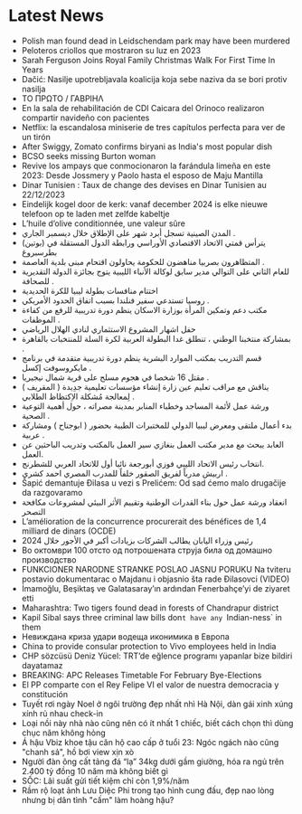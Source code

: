 # Latest News
-  Polish man found dead in Leidschendam park may have been murdered
-  Peloteros criollos que mostraron su luz en 2023
-  Sarah Ferguson Joins Royal Family Christmas Walk For First Time In Years
-  Dačić: Nasilje upotrebljavala koalicija koja sebe naziva da se bori protiv nasilja
-  ΤΟ ΠΡΩΤΟ / ΓΑΒΡΙΗΛ
-  En la sala de rehabilitación de CDI Caicara del Orinoco realizaron compartir navideño con pacientes
-  Netflix: la escandalosa miniserie de tres capítulos perfecta para ver de un tirón
-  After Swiggy, Zomato confirms biryani as India's most popular dish
-  BCSO seeks missing Burton woman
-  Revive los ampays que conmocionaron la farándula limeña en este 2023: Desde Jossmery y Paolo hasta el esposo de Maju Mantilla
-  Dinar Tunisien : Taux de change des devises en Dinar Tunisien au 22/12/2023
-  Eindelijk kogel door de kerk: vanaf december 2024 is elke nieuwe telefoon op te laden met zelfde kabeltje
-  L’huile d’olive conditionnée, une valeur sûre
-  المدن الصينية تسجل أبرد شهر على الإطلاق خلال ديسمبر الجاري .
-  (بوتين) يترأس قمتي الاتحاد الاقتصادي الأوراسي ورابطة الدول المستقلة في بطرسبروغ
-  المتظاهرون بصربيا مناهضون للحكومة يحاولون اقتحام مبنى بلدية العاصمة .
-  للعام الثاني على التوالي مدير سابق لوكالة الأنباء الليبية يتوج بجائزة الدولة التقديرية للصحافة .
-  اختتام منافسات بطولة ليبيا للكرة الحديدية
-  روسيا تستدعي سفير فنلندا بسبب اتفاق الحدود الأمريكي .
-  مكتب دعم وتمكين المرأة بوزارة الاسكان ينظم دورة تدريبية للرفع من كفاءة الموظفات .
-  حفل اشهار المشروع الاستثماري لنادي الهلال الرياضي
-  بمشاركة منتخبنا الوطني ، تنطلق غدا البطولة العربية لكرة السلة للمنتخبات بالقاهرة .
-  قسم التدريب بمكتب الموارد البشرية ينظم دورة تدريبية متقدمة في برنامج مايكروسوفت إكسل .
-  مقتل 16 شخصا في هجوم مسلح على قرية شمال نيجيريا .
-  ( المقريف ) يناقش مع مراقب تعليم عين زارة إنشاء مؤسسات تعليمية جدِيدة لِمعالجة مُشكلة الاِكتظاظ الطلابي .
-  ورشة عمل لأئمة المساجد وخطباء المنابر بمدينة مصراته ، حول أهمية التوعية الصحية .
-  بدء أعمال ملتقى ومعرض ليبيا الدولي للمختبرات الطبية بحضور ( ابوجناح ) ومشاركة عربية .
-  العابد يبحث مع مدير مكتب العمل بنغازي سير العمل بالمكتب وتدريب الباحثين عن العمل.
-  انتخاب رئيس الاتحاد الليبي فوزي أبورجعة نائبا أول للاتحاد العربي للشطرنج.
-  اربيش مدرباً لفريق الصقور خلفاً للمدرب المصري احمد كشري .
-  Šapić demantuje Đilasa u vezi s Prelićem: Od sad ćemo malo drugačije da razgovaramo
-  انعقاد ورشة عمل حول بناء القدرات الوطنية وتقييم الأثر البيئي لمشروعات مكافحة التصحر
-  L’amélioration de la concurrence procurerait des bénéfices de 1,4 milliard de dinars (OCDE)
-  رئيس وزراء اليابان يطالب الشركات بزيادات أكبر في الأجور خلال 2024
-  Во октомври 100 отсто од потрошената струја била од домашно производство
-  FUNKCIONER NARODNE STRANKE POSLAO JASNU PORUKU Na tviteru postavio dokumentarac o Majdanu i objasnio šta rade Đilasovci (VIDEO)
-  İmamoğlu, Beşiktaş ve Galatasaray’ın ardından Fenerbahçe’yi de ziyaret etti
-  Maharashtra: Two tigers found dead in forests of Chandrapur district
-  Kapil Sibal says three criminal law bills don`t have any `Indian-ness` in them
-  Невиждана криза удари водеща иконимика в Европа
-  China to provide consular protection to Vivo employees held in India
-  CHP sözcüsü Deniz Yücel: TRT’de eğlence programı yapanlar bize bildiri dayatamaz
-  BREAKING: APC Releases Timetable For February Bye-Elections
-  El PP comparte con el Rey Felipe VI el valor de nuestra democracia y constitución
-  Tuyết rơi ngày Noel ở ngôi trường đẹp nhất nhì Hà Nội, dàn gái xinh xúng xính rủ nhau check-in
-  Loại nồi này nhà nào cũng nên có ít nhất 1 chiếc, biết cách chọn thì dùng chục năm không hỏng
-  Á hậu Vbiz khoe tậu căn hộ cao cấp ở tuổi 23: Ngóc ngách nào cũng "chanh sả", hồ bơi view xịn xò
-  Người đàn ông cất tảng đá “lạ” 34kg dưới gầm giường, hóa ra ngủ trên 2.400 tỷ đồng 10 năm mà không biết gì
-  SỐC: Lãi suất gửi tiết kiệm chỉ còn 1,9%/năm
-  Rầm rộ loạt ảnh Lưu Diệc Phi trong tạo hình cung đấu, đẹp nao lòng nhưng bị dân tình "cấm" làm hoàng hậu?
